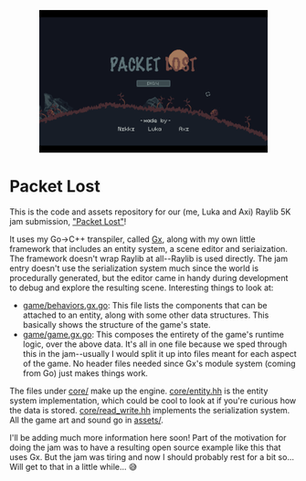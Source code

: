 <p float="left" align="center">
  <img src="readme_header.png" height="250">
</p>

# Packet Lost

This is the code and assets repository for our (me, Luka and Axi) Raylib 5K jam submission, ["Packet Lost"](https://itch.io/jam/raylib-5k-gamejam/rate/1374384)!

It uses my Go->C++ transpiler, called [Gx](https://github.com/nikki93/gx), along with my own little framework that includes an entity system, a scene editor and seriaization. The framework doesn't wrap Raylib at all--Raylib is used directly. The jam entry doesn't use the serialization system much since the world is procedurally generated, but the editor came in handy during development to debug and explore the resulting scene. Interesting things to look at:

- [game/behaviors.gx.go](game/behaviors.gx.go): This file lists the components that can be attached to an entity, along with some other data structures. This basically shows the structure of the game's state.
- [game/game.gx.go](game/behaviors.gx.go): This composes the entirety of the game's runtime logic, over the above data. It's all in one file because we sped through this in the jam--usually I would split it up into files meant for each aspect of the game. No header files needed since Gx's module system (coming from Go) just makes things work.

The files under [core/](core/) make up the engine. [core/entity.hh](core/entity.hh) is the entity system implementation, which could be cool to look at if you're curious how the data is stored. [core/read_write.hh](core/read_write.hh) implements the serialization system. All the game art and sound go in [assets/](assets/).

I'll be adding much more information here soon! Part of the motivation for doing the jam was to have a resulting open source example like this that uses Gx. But the jam was tiring and now I should probably rest for a bit so... Will get to that in a little while... 😅
